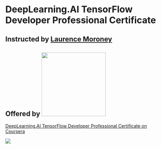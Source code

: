 # DeepLearning.AI TensorFlow Developer Professional Certificate

## Instructed by [Laurence Moroney](https://laurencemoroney.com/about.html)
## Offered by [<img src="https://github.com/williamcwi/DeepLearning.AI-TensorFlow-Developer-Professional-Certificate/blob/master/misc/img/deeplearning_logo.png" width="200"/>](https://www.deeplearning.ai)

[DeepLearning.AI TensorFlow Developer Professional Certificate on Coursera](https://www.coursera.org/professional-certificates/tensorflow-in-practice)

[<img src="https://s3.amazonaws.com/coursera_assets/meta_images/generated/CERTIFICATE_LANDING_PAGE/CERTIFICATE_LANDING_PAGE~BSKC9A79QUVJ/CERTIFICATE_LANDING_PAGE~BSKC9A79QUVJ.jpeg" />](
https://www.coursera.org/account/accomplishments/specialization/certificate/BSKC9A79QUVJ)

